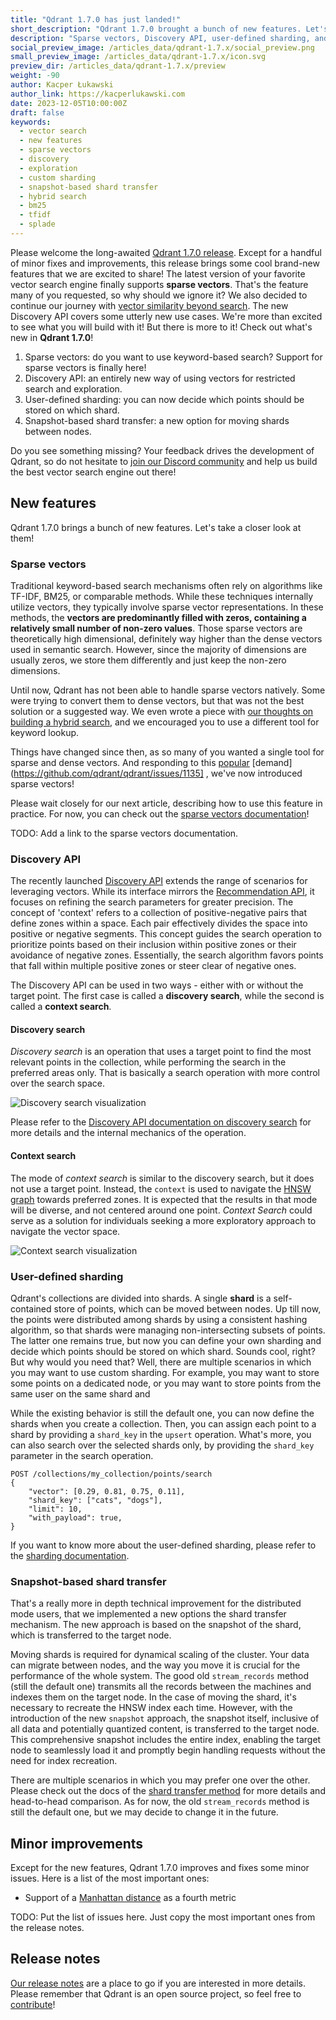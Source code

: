 ```yaml
---
title: "Qdrant 1.7.0 has just landed!"
short_description: "Qdrant 1.7.0 brought a bunch of new features. Let's take a closer look at them!"
description: "Sparse vectors, Discovery API, user-defined sharding, and snapshot-based shard transfer. That's what you can find in the latest Qdrant 1.7.0 release!"
social_preview_image: /articles_data/qdrant-1.7.x/social_preview.png
small_preview_image: /articles_data/qdrant-1.7.x/icon.svg
preview_dir: /articles_data/qdrant-1.7.x/preview
weight: -90
author: Kacper Łukawski
author_link: https://kacperlukawski.com
date: 2023-12-05T10:00:00Z
draft: false
keywords:
  - vector search
  - new features
  - sparse vectors
  - discovery
  - exploration
  - custom sharding
  - snapshot-based shard transfer
  - hybrid search
  - bm25
  - tfidf
  - splade
---
```


Please welcome the long-awaited [Qdrant 1.7.0 release](https://github.com/qdrant/qdrant/releases/tag/v1.7.0). Except for a handful of minor fixes and improvements, this release brings some cool brand-new features that we are excited to share! 
The latest version of your favorite vector search engine finally supports **sparse vectors**. That's the feature many of you requested, so why should we ignore it? 
We also decided to continue our journey with [vector similarity beyond search](/articles/vector-similarity-beyond-search/). The new Discovery API covers some utterly new use cases. We're more than excited to see what you will build with it! 
But there is more to it! Check out what's new in **Qdrant 1.7.0**!

1. Sparse vectors: do you want to use keyword-based search? Support for sparse vectors is finally here!
2. Discovery API: an entirely new way of using vectors for restricted search and exploration.
3. User-defined sharding: you can now decide which points should be stored on which shard.
4. Snapshot-based shard transfer: a new option for moving shards between nodes.

Do you see something missing? Your feedback drives the development of Qdrant, so do not hesitate to [join our Discord community](https://qdrant.to/discord) and help us build the best vector search engine out there!

## New features

Qdrant 1.7.0 brings a bunch of new features. Let's take a closer look at them!

### Sparse vectors

Traditional keyword-based search mechanisms often rely on algorithms like TF-IDF, BM25, or comparable methods. While these techniques internally utilize vectors, they typically involve sparse vector representations. In these methods, the **vectors are predominantly filled with zeros, containing a relatively small number of non-zero values**.
Those sparse vectors are theoretically high dimensional, definitely way higher than the dense vectors used in semantic search. However, since the majority of dimensions are usually zeros, we store them differently and just keep the non-zero dimensions. 

Until now, Qdrant has not been able to handle sparse vectors natively. Some were trying to convert them to dense vectors, but that was not the best solution or a suggested way. We even wrote a piece with [our thoughts on building a hybrid search](/articles/hybrid-search/), and we encouraged you to use a different tool for keyword lookup. 

Things have changed since then, as so many of you wanted a single tool for sparse and dense vectors. And responding to this [popular](https://github.com/qdrant/qdrant/issues/1678) [demand](https://github.com/qdrant/qdrant/issues/1135] , we've now introduced sparse vectors! 

Please wait closely for our next article, describing how to use this feature in practice. For now, you can check out the [sparse vectors documentation](/documentation/concepts/search/#sparse-vectors)!

TODO: Add a link to the sparse vectors documentation.

### Discovery API

The recently launched [Discovery API](/documentation/concepts/explore/#discovery-api) extends the range of scenarios for leveraging vectors. While its interface mirrors the [Recommendation API](/documentation/concepts/explore/#recommendation-api), it focuses on refining the search parameters for greater precision.
The concept of 'context' refers to a collection of positive-negative pairs that define zones within a space. Each pair effectively divides the space into positive or negative segments. This concept guides the search operation to prioritize points based on their inclusion within positive zones or their avoidance of negative zones. Essentially, the search algorithm favors points that fall within multiple positive zones or steer clear of negative ones.

The Discovery API can be used in two ways - either with or without the target point. The first case is called a **discovery search**, while the second is called a **context search**.

#### Discovery search

*Discovery search* is an operation that uses a target point to find the most relevant points in the collection, while performing the search in the preferred areas only. That is basically a search operation with more control over the search space.

![Discovery search visualization](/articles_data/qdrant-1.7.x/discovery-search.png)

Please refer to the [Discovery API documentation on discovery search](/documentation/concepts/explore/#discovery-search) for more details and the internal mechanics of the operation.

#### Context search

The mode of *context search* is similar to the discovery search, but it does not use a target point. Instead, the `context` is used to navigate the [HNSW graph](https://arxiv.org/abs/1603.09320) towards preferred zones. It is expected that the results in that mode will be diverse, and not centered around one point.
*Context Search* could serve as a solution for individuals seeking a more exploratory approach to navigate the vector space.

![Context search visualization](/articles_data/qdrant-1.7.x/context-search.png)

### User-defined sharding

Qdrant's collections are divided into shards. A single **shard** is a self-contained store of points, which can be moved between nodes. Up till now, the points were distributed among shards by using a consistent hashing algorithm, so that shards were managing non-intersecting subsets of points.
The latter one remains true, but now you can define your own sharding and decide which points should be stored on which shard. Sounds cool, right? But why would you need that? Well, there are multiple scenarios in which you may want to use custom sharding. For example, you may want to store some points on a dedicated node, or you may want to store points from the same user on the same shard and 

While the existing behavior is still the default one, you can now define the shards when you create a collection. Then, you can assign each point to a shard by providing a `shard_key` in the `upsert` operation. What's more, you can also search over the selected shards only, by providing the `shard_key` parameter in the search operation.

```http request
POST /collections/my_collection/points/search
{
    "vector": [0.29, 0.81, 0.75, 0.11],
    "shard_key": ["cats", "dogs"],
    "limit": 10,
    "with_payload": true,
}
```

If you want to know more about the user-defined sharding, please refer to the [sharding documentation](/documentation/guides/distributed_deployment/#sharding).

### Snapshot-based shard transfer

That's a really more in depth technical improvement for the distributed mode users, that we implemented a new options the shard transfer mechanism. The new approach is based on the snapshot of the shard, which is transferred to the target node.

Moving shards is required for dynamical scaling of the cluster. Your data can migrate between nodes, and the way you move it is crucial for the performance of the whole system. The good old `stream_records` method (still the default one) transmits all the records between the machines and indexes them on the target node. 
In the case of moving the shard, it's necessary to recreate the HNSW index each time. However, with the introduction of the new `snapshot` approach, the snapshot itself, inclusive of all data and potentially quantized content, is transferred to the target node. This comprehensive snapshot includes the entire index, enabling the target node to seamlessly load it and promptly begin handling requests without the need for index recreation.

There are multiple scenarios in which you may prefer one over the other. Please check out the docs of the [shard transfer method](/documentation/guides/distributed_deployment/#shard-transfer-method) for more details and head-to-head comparison. As for now, the old `stream_records` method is still the default one, but we may decide to change it in the future.

## Minor improvements

Except for the new features, Qdrant 1.7.0 improves and fixes some minor issues. Here is a list of the most important ones:

- Support of a [Manhattan distance](https://github.com/qdrant/qdrant/pull/3079) as a fourth metric

TODO: Put the list of issues here. Just copy the most important ones from the release notes.

## Release notes

[Our release notes](https://github.com/qdrant/qdrant/releases/tag/v1.7.0) are a place to go if you are interested in more details. Please remember that Qdrant is an open source project, so feel free to [contribute](https://github.com/qdrant/qdrant/issues)!
